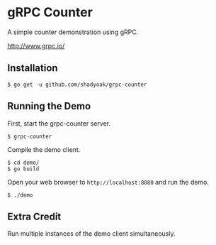 # gRPC Counter

A simple counter demonstration using gRPC.

http://www.grpc.io/

## Installation

```console
$ go get -u github.com/shadyoak/grpc-counter
```

## Running the Demo

First, start the grpc-counter server.

```console
$ grpc-counter
```

Compile the demo client.

```console
$ cd demo/
$ go build
```

Open your web browser to `http://localhost:8080` and run the demo.

```console
$ ./demo
```

## Extra Credit

Run multiple instances of the demo client simultaneously.

